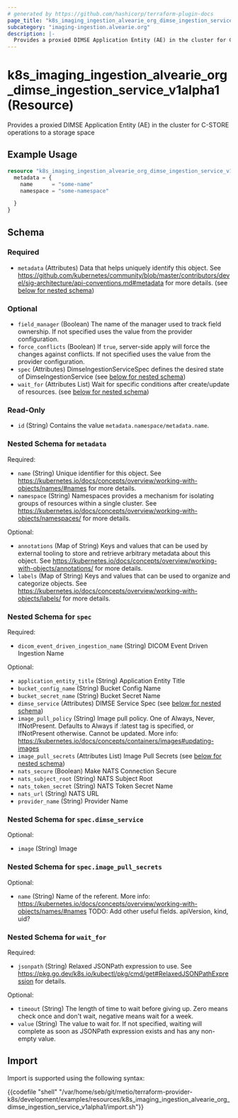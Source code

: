 ```yaml
---
# generated by https://github.com/hashicorp/terraform-plugin-docs
page_title: "k8s_imaging_ingestion_alvearie_org_dimse_ingestion_service_v1alpha1 Resource - terraform-provider-k8s"
subcategory: "imaging-ingestion.alvearie.org"
description: |-
  Provides a proxied DIMSE Application Entity (AE) in the cluster for C-STORE operations to a storage space
---
```


# k8s_imaging_ingestion_alvearie_org_dimse_ingestion_service_v1alpha1 (Resource)

Provides a proxied DIMSE Application Entity (AE) in the cluster for C-STORE operations to a storage space

## Example Usage

```terraform
resource "k8s_imaging_ingestion_alvearie_org_dimse_ingestion_service_v1alpha1" "example" {
  metadata = {
    name      = "some-name"
    namespace = "some-namespace"

  }
}
```

<!-- schema generated by tfplugindocs -->
## Schema

### Required

- `metadata` (Attributes) Data that helps uniquely identify this object. See https://github.com/kubernetes/community/blob/master/contributors/devel/sig-architecture/api-conventions.md#metadata for more details. (see [below for nested schema](#nestedatt--metadata))

### Optional

- `field_manager` (Boolean) The name of the manager used to track field ownership. If not specified uses the value from the provider configuration.
- `force_conflicts` (Boolean) If `true`, server-side apply will force the changes against conflicts. If not specified uses the value from the provider configuration.
- `spec` (Attributes) DimseIngestionServiceSpec defines the desired state of DimseIngestionService (see [below for nested schema](#nestedatt--spec))
- `wait_for` (Attributes List) Wait for specific conditions after create/update of resources. (see [below for nested schema](#nestedatt--wait_for))

### Read-Only

- `id` (String) Contains the value `metadata.namespace/metadata.name`.

<a id="nestedatt--metadata"></a>
### Nested Schema for `metadata`

Required:

- `name` (String) Unique identifier for this object. See https://kubernetes.io/docs/concepts/overview/working-with-objects/names/#names for more details.
- `namespace` (String) Namespaces provides a mechanism for isolating groups of resources within a single cluster. See https://kubernetes.io/docs/concepts/overview/working-with-objects/namespaces/ for more details.

Optional:

- `annotations` (Map of String) Keys and values that can be used by external tooling to store and retrieve arbitrary metadata about this object. See https://kubernetes.io/docs/concepts/overview/working-with-objects/annotations/ for more details.
- `labels` (Map of String) Keys and values that can be used to organize and categorize objects. See https://kubernetes.io/docs/concepts/overview/working-with-objects/labels/ for more details.


<a id="nestedatt--spec"></a>
### Nested Schema for `spec`

Required:

- `dicom_event_driven_ingestion_name` (String) DICOM Event Driven Ingestion Name

Optional:

- `application_entity_title` (String) Application Entity Title
- `bucket_config_name` (String) Bucket Config Name
- `bucket_secret_name` (String) Bucket Secret Name
- `dimse_service` (Attributes) DIMSE Service Spec (see [below for nested schema](#nestedatt--spec--dimse_service))
- `image_pull_policy` (String) Image pull policy. One of Always, Never, IfNotPresent. Defaults to Always if :latest tag is specified, or IfNotPresent otherwise. Cannot be updated. More info: https://kubernetes.io/docs/concepts/containers/images#updating-images
- `image_pull_secrets` (Attributes List) Image Pull Secrets (see [below for nested schema](#nestedatt--spec--image_pull_secrets))
- `nats_secure` (Boolean) Make NATS Connection Secure
- `nats_subject_root` (String) NATS Subject Root
- `nats_token_secret` (String) NATS Token Secret Name
- `nats_url` (String) NATS URL
- `provider_name` (String) Provider Name

<a id="nestedatt--spec--dimse_service"></a>
### Nested Schema for `spec.dimse_service`

Optional:

- `image` (String) Image


<a id="nestedatt--spec--image_pull_secrets"></a>
### Nested Schema for `spec.image_pull_secrets`

Optional:

- `name` (String) Name of the referent. More info: https://kubernetes.io/docs/concepts/overview/working-with-objects/names/#names TODO: Add other useful fields. apiVersion, kind, uid?



<a id="nestedatt--wait_for"></a>
### Nested Schema for `wait_for`

Required:

- `jsonpath` (String) Relaxed JSONPath expression to use. See https://pkg.go.dev/k8s.io/kubectl/pkg/cmd/get#RelaxedJSONPathExpression for details.

Optional:

- `timeout` (String) The length of time to wait before giving up. Zero means check once and don't wait, negative means wait for a week.
- `value` (String) The value to wait for. If not specified, waiting will complete as soon as JSONPath expression exists and has any non-empty value.

## Import

Import is supported using the following syntax:

{{codefile "shell" "/var/home/seb/git/metio/terraform-provider-k8s/development/examples/resources/k8s_imaging_ingestion_alvearie_org_dimse_ingestion_service_v1alpha1/import.sh"}}
